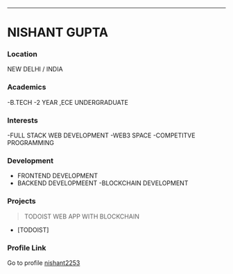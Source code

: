 ---
# NISHANT GUPTA

### Location

NEW DELHI / INDIA

### Academics
-B.TECH
-2 YEAR ,ECE UNDERGRADUATE
### Interests

-FULL STACK WEB DEVELOPMENT
-WEB3 SPACE
-COMPETITVE PROGRAMMING

### Development

- FRONTEND DEVELOPMENT
- BACKEND DEVELOPMEENT
-BLOCKCHAIN DEVELOPMENT

 
### Projects

> TODOIST WEB APP WITH BLOCKCHAIN 
- [TODOIST]
>
### Profile Link

Go to profile [nishant2253](https://github.com/nishant2253/)

